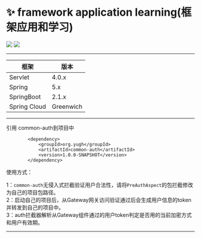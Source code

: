 # :sparkles: framework application learning(框架应用和学习)

![](https://img.shields.io/badge/build-success-green.svg) ![](https://img.shields.io/github/stars/yugenhai108/framework-applications) 

------



| 框架         | 版本      |
| ------------ | --------- |
| Servlet      | 4.0.x     |
| Spring       | 5.x       |
| SpringBoot   | 2.1.x     |
| Spring Cloud | Greenwich |


***
引用 common-auth到项目中
```
        <dependency>
            <groupId>org.yugh</groupId>
            <artifactId>common-auth</artifactId>
            <version>1.0.0-SNAPSHOT</version>
        </dependency>
```
使用方式：

1：`common-auth`无侵入式拦截验证用户合法性，请将`PreAuthAspect`的包拦截修改为自己的项目包路径。
</br>
2：启动自己的项目后，从Gateway网关访问验证通过后会生成用户信息的token并转发到自己的项目中。
</br>
3：auth拦截器解析从Gateway组件通过的用户token判定是否用的当前加密方式和用户有效期。

***
